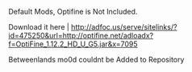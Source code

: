Default Mods, Optifine is Not Included.

Download it here | http://adfoc.us/serve/sitelinks/?id=475250&url=http://optifine.net/adloadx?f=OptiFine_1.12.2_HD_U_G5.jar&x=7095

Betweenlands mo0d couldnt be Added to Repository
